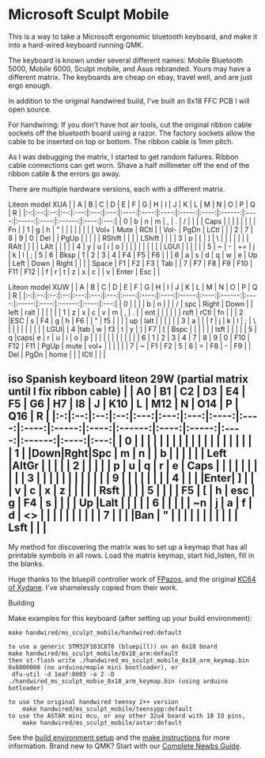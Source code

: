 # Microsoft Sculpt Mobile

This is a way to take a Microsoft ergonomic bluetooth keyboard, and make it 
into a hard-wired keyboard running QMK. 

The keyboard is known under several different names:
Mobile Bluetooth 5000, Mobile 6000, Sculpt mobile, and Asus rebranded.  Yours may have a different matrix. 
The keyboards are cheap on ebay, travel well, and are just ergo enough.


In addition to the original handwired build, I've built an 8x18 FFC PCB I will open source. 
 
For handwiring:
If you don't have hot air tools, cut the original ribbon cable sockets off the bluetooth board using a razor.
The factory sockets allow the cable to be inserted on top or bottom.
The ribbon cable is 1mm pitch. 

As I was debugging the matrix, I started to get random failures. Ribbon cable
 connections can get worn. Shave a half millimeter off the end of the ribbon cable & the errors go away.

There are multiple hardware versions, each with a different matrix. 

Liteon model XUA
|   | A  | B  | C  | D   | E   | F   | G    | H    | I    | J     | K    | L      | M    | N     | O    | P      | Q    | R   |
|:-:|:--:|:--:|:--:|:---:|:---:|:---:|:----:|:----:|:----:|:-----:|:----:|:------:|:----:|:-----:|:----:|:------:|:----:|:---:|
| 0 | b  | n  | m  | ,   | .   | /   |      |      |      | Caps  |      |        |      |       |      |        |      | Fn  |
| 1 | g  | h  | "  |     |     |     |      |      |      |       | Vol+ | Mute   | RCtl |       | Vol- | PgDn   | LCtl |     |
| 2 | 7  | 8  | 9  | 0   | Del |     | PgUp |      |      |       |      | RShift |      |       |      | LShift |      |     |
| 3 | p  | [  | ]  | \   |     |     |      |      |      |       | RAlt |        |      |       | LAlt |        |      |     |
| 4 | y  | u  | i  | o   |     |     |      |      |      |       |      |        |      | LGUI  |      |        |      |     |
| 5 | ~  | -  | += | j   | k   | l   | ;    | 5    | 6    | Bksp  | 1    | 2      | 3    | 4     | F4   | F5     | F6   |     |
| 6 | a  | s  | d  | q   | w   | e   | Up   | Left | Down | Right |      |        |      | Space | F1   | F2     | F3   | Tab |
| 7 | F7 | F8 | F9 | F10 | F11 | F12 |      | f    | r    | t     | z    | x      | c    |       | v    | Enter  | Esc  |     |

Liteon model XUW
|   | A  | B  | C  | D   | E   | F   | G    | H    | I    | J     | K    | L      | M    | N     | O    | P      | Q    | R   |
|:-:|:--:|:--:|:--:|:---:|:---:|:---:|:----:|:----:|:----:|:-----:|:----:|:------:|:----:|:-----:|:----:|:------:|:----:|:---:|
| 0 |    |    |    |  b  |  n  |     |      |   /  | spc  | Right | Down |        | left | ralt  |      |        |      |     |
| 1 | z  | x  |  c |  v  |  m  |  ,  |   .  |      | ent  |       |      |        |      |       | rsft | rCtl   |   fn |     |
| 2 |ESC | s  | F4 |  g  |  h  |  F6 |      |   "  | f5   |       |      |        | up   | lalt  |      |        |      |     |
| 3 | a  |    |    |  f  |  j  |  k  |   l  |   ;  |   \  |       |      |        |      |       |      |        |      | LGUI|
| 4 |tab | w  | f3 |  t  |  y  |  ]  |  F7  |   [  | Bspc |       |      |        |      |       | lsft |        |      |     |
| 5 | q  |caps|  e |  r  |  u  |  i  |   o  |   p  |      |       |      |        |      |       |      |        |      |     |
| 6 | 1  | 2  |  3 |  4  |  7  |  8  |   9  |   0  | F10  | F12   |  F11 | PgUp   | mute | vol+  |      |        |      |     |
| 7 | ~  | F1 | F2 |  5  |  6  |  =  |  F8  |   -  | F9   |       |  Del | PgDn   | home |       |      | lCtl   |      |     |


iso Spanish keyboard liteon 29W (partial matrix until I fix ribbon cable)
|   | A0 | B1 | C2 | D3  | E4  | F5  | G6   | H7   | I8   | J     | K10  | L      | M12  | N     | O14  | P      | Q16  | R   |
|:-:|:--:|:--:|:--:|:---:|:---:|:---:|:----:|:----:|:----:|:-----:|:----:|:------:|:----:|:-----:|:----:|:------:|:----:|:---:|
| 0 |    |    |    |     |     |     |      |      |      |       |      |        |      |       |      |        |      |     |
| 1 |    |Down|Rght|Spc  | m   | n   |      | b    |      |       |      |        |      | Left  |AltGr |        |      |     |
| 2 |    |    |    |     | p   | u   | q    |  r   |  e   | Caps  |      |        |      |       |      |        |      |     |
| 3 |    |    |    |     |     |     |      |      |      |       |      |   9    |      |       |      |        |      |     |
| 4 |    |    |    |Enter| ]   |     |      |  v   |  c   |  x    |  z   |        |      |       |      | Rsft   |      |     |
| 5 |    |    |    | F5  | [   | h   | esc  |  g   |  F4  |  s    |      |        |      |  Up   |Lalt  |        |      |     |
| 6 |    |    |    |     | ~n  | j   |  a   |  f   |  d   |  <>   |      |        |      |       |      |        |      |     |
| 7 |    |    |    |Ban  | "   |     |      |      |      |       |      |        |      |       |      | Lsft   |      |     |
---


My method for discovering the matrix was to set up a keymap that has all printable symbols
in all rows. Load the matrix keymap, start hid_listen, fill in the blanks. 

Huge thanks to the bluepill controller work of [FPazos](https://github.com/fpazos), and the original [KC64 of Xydane](https://github.com/Xydane/qmk_firmware). I've shamelessly copied from their work. 


Building 

Make examples for this keyboard (after setting up your build environment):

    make handwired/ms_sculpt_mobile/handwired:default

    to use a generic STM32F103C8T6 (bluepill)) on an 8x18 board
    make handwired/ms_sculpt_mobile/8x18_arm:default
    then st-flash write ./handwired_ms_sculpt_mobile_8x18_arm_keymap.bin 0x8000000 (no arduino/maple mini bootloader), or
     dfu-util -d 1eaf:0003 -a 2 -D ./handwired_ms_sculpt_mobie_8x18_arm_keymap.bin (using arduino botloader)

    to use the original handwired teensy 2++ version
    	make handwired/ms_sculpt_mobile/teensypp:default
    to use the ASTAR mini mcu, or any other 32u4 board with 18 IO pins, 
    	make handwired/ms_sculpt_mobile/astar:default

See the [build environment setup](https://docs.qmk.fm/#/getting_started_build_tools) and the [make instructions](https://docs.qmk.fm/#/getting_started_make_guide) for more information. Brand new to QMK? Start with our [Complete Newbs Guide](https://docs.qmk.fm/#/newbs).
